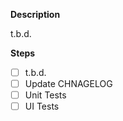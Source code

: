 **Description**

t.b.d.


**Steps**
- [ ] t.b.d.
- [ ] Update CHNAGELOG
- [ ] Unit Tests
- [ ] UI Tests
